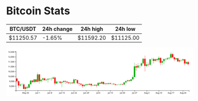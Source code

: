 # Bitcoin Stats

BTC/USDT|24h change|24h high|24h low|
|---|---|---|---|
|$11250.57|-1.65%|$11592.20|$11125.00|

<img src="./chart.svg">
